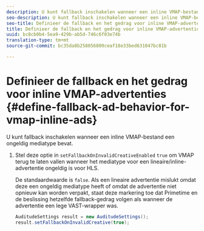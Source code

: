 ```yaml
---
description: U kunt fallback inschakelen wanneer een inline VMAP-bestand een ongeldig mediatype bevat.
seo-description: U kunt fallback inschakelen wanneer een inline VMAP-bestand een ongeldig mediatype bevat.
seo-title: Definieer de fallback en het gedrag voor inline VMAP-advertenties
title: Definieer de fallback en het gedrag voor inline VMAP-advertenties
uuid: bc8cb0b4-5ea9-429b-ab5d-746c6f03e74b
translation-type: tm+mt
source-git-commit: bc35da8b258056809ceaf18e33bed631047bc81b

---
```



# Definieer de fallback en het gedrag voor inline VMAP-advertenties {#define-fallback-ad-behavior-for-vmap-inline-ads}

U kunt fallback inschakelen wanneer een inline VMAP-bestand een ongeldig mediatype bevat.

1. Stel deze optie in `setFallbackOnInvalidCreativeEnabled` `true` om VMAP terug te laten vallen wanneer het mediatype voor een lineaire/inline-advertentie ongeldig is voor HLS.

   De standaardwaarde is `false`. Als een lineaire advertentie mislukt omdat deze een ongeldig mediatype heeft of omdat de advertentie niet opnieuw kan worden verpakt, staat deze markering toe dat Primetime en de beslissing hetzelfde fallback-gedrag volgen als wanneer de advertentie een lege VAST-wrapper was.

   ```java
   AuditudeSettings result = new AuditudeSettings(); 
   result.setFallbackOnInvalidCreative(true);
   ```
